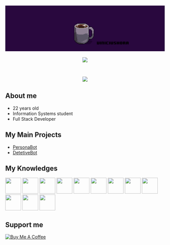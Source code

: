 <img src="https://github.com/ViniciusHora1009/ViniciusHora1009/blob/main/github-profile2.gif"></img>

<div align="center">

<img align="center" src="https://github-readme-stats.vercel.app/api/top-langs/?username=viniciushora&layout=compact&title_color=fffcfc&bg_color=000000&text_color=dcd2d2"/>

</div>

⠀

<div align="center">
  <img width="175px" src="https://github.com/viniciushora/viniciushora/blob/main/git_vini.png"></img>
</div>

## About me
- 22 years old<br>
- Information Systems student<br>
- Full Stack Developer

## My Main Projects
- [PersonaBot](https://github.com/viniciushora/persona-bot)
- [DetetiveBot](https://github.com/viniciushora/detetive_bot)

## My Knowledges
<p align="left">
  <img width="50px" height="50px" src="https://cdn.jsdelivr.net/gh/devicons/devicon/icons/react/react-original-wordmark.svg" />
  <img width="50px" height="50px" src="https://cdn.jsdelivr.net/gh/devicons/devicon/icons/python/python-original-wordmark.svg" />
  <img width="50px" height="50px" src="https://cdn.jsdelivr.net/gh/devicons/devicon/icons/c/c-original.svg" />
  <img width="50px" height="50px" src="https://cdn.jsdelivr.net/gh/devicons/devicon/icons/java/java-plain-wordmark.svg" />
  <img width="50px" height="50px" src="https://cdn.jsdelivr.net/gh/devicons/devicon/icons/html5/html5-plain-wordmark.svg" />
  <img width="50px" height="50px" src="https://cdn.jsdelivr.net/gh/devicons/devicon/icons/css3/css3-plain-wordmark.svg" />
  <img width="50px" height="50px" src="https://cdn.jsdelivr.net/gh/devicons/devicon/icons/npm/npm-original-wordmark.svg" />
  <img width="50px" height="50px" src="https://cdn.jsdelivr.net/gh/devicons/devicon/icons/yarn/yarn-original.svg" />
  <img width="50px" height="50px" src="https://cdn.jsdelivr.net/gh/devicons/devicon/icons/electron/electron-original.svg" />
  <img width="50px" height="50px" src="https://cdn.jsdelivr.net/gh/devicons/devicon/icons/pandas/pandas-original-wordmark.svg" />
  <img width="50px" height="50px" src="https://cdn.jsdelivr.net/gh/devicons/devicon/icons/postgresql/postgresql-plain-wordmark.svg" />
  <img width="50px" height="50px" src="https://cdn.jsdelivr.net/gh/devicons/devicon/icons/mongodb/mongodb-original-wordmark.svg" />
</p>

## Support me
<a href="https://www.buymeacoffee.com/viniciusdahora" target="_blank"><img src="https://www.buymeacoffee.com/assets/img/custom_images/yellow_img.png" alt="Buy Me A Coffee"></a>
